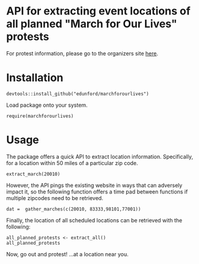 # API for extracting event locations of all planned "March for Our Lives" protests

For protest information, please go to the organizers site [here](https://event.marchforourlives.com/event/march-our-lives-events/search/).

# Installation 
```
devtools::install_github("edunford/marchforourlives")
```

Load package onto your system.

```
require(marchforourlives)
```

# Usage

The package offers a quick API to extract location information. Specifically, for a location within 50 miles of a particular zip code. 

```
extract_march(20010)
```


However, the API pings the existing website in ways that can adversely impact it, so the following function offers a time pad between functions if multiple zipcodes need to be retrieved. 

```
dat =  gather_marches(c(20010, 83333,98101,77001))
```


Finally, the location of all scheduled locations can be retrieved with the following:

```
all_planned_protests <- extract_all()
all_planned_protests
```

Now, go out and protest! ...at a location near you.  
